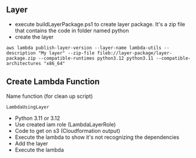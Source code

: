 ## Layer

* execute buildLayerPackage.ps1 to create layer package. It's a zip file that contains the code in folder named python
* create the layer

```
aws lambda publish-layer-version --layer-name lambda-utils --description "My layer" --zip-file fileb://layer-package/layer-package.zip --compatible-runtimes python3.12 python3.11 --compatible-architectures "x86_64"
```

## Create Lambda Function

Name function (for clean up script)

```
LambdaUsingLayer
```

* Python 3.11 or 3.12
* Use created iam role (LambdaLayerRole)
* Code to get on s3 (Cloudformation output)
* Execute the lambda to show it's not recognizing the dependencies
* Add the layer
* Execute the lambda